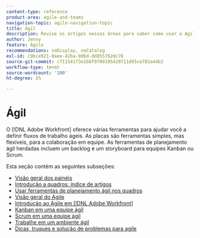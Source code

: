 ```yaml
---
content-type: reference
product-area: agile-and-teams
navigation-topic: agile-navigation-topic
title: Ágil
description: Revise os artigos nessas áreas para saber como usar o Agile no Adobe Workfront.
author: Jenny
feature: Agile
recommendations: noDisplay, noCatalog
exl-id: c9bce921-0aee-42ba-9d6d-dd855762dc76
source-git-commit: c711541f3e166f9700195420711d95ce782a44b2
workflow-type: tm+mt
source-wordcount: '100'
ht-degree: 2%

---
```


# Ágil

O [!DNL Adobe Workfront] oferece várias ferramentas para ajudar você a definir fluxos de trabalho ágeis. As placas são ferramentas simples, mas flexíveis, para a colaboração em equipe. As ferramentas de planejamento ágil herdadas incluem um backlog e um storyboard para equipes Kanban ou Scrum.

Esta seção contém as seguintes subseções:

* [Visão geral dos painéis](../agile/boards-overview.md)
* [Introdução a quadros: índice de artigos](../agile/get-started-with-boards/get-started-with-boards.md)
* [Usar ferramentas de planejamento ágil nos quadros](/help/quicksilver/agile/use-boards-agile-planning-tools/agile-planning-tools-overview.md)
* [Visão geral do Agile](../agile/agile-overview.md)
* [Introdução ao Agile em [!DNL Adobe Workfront]](../agile/get-started-with-agile-in-workfront/get-started-with-agile.md)
* [Kanban em uma equipe ágil](../agile/use-kanban-in-an-agile-team/using-kanban-in-an-agile-team.md)
* [Scrum em uma equipe ágil](../agile/use-scrum-in-an-agile-team/scrum-in-an-agile-team.md)
* [Trabalhe em um ambiente ágil](../agile/work-in-an-agile-environment/work-in-an-agile-environment.md)
* [Dicas, truques e solução de problemas para agile](../agile/tips-tricks-and-troubleshooting/tips-tricks-troubleshooting-agile.md)
